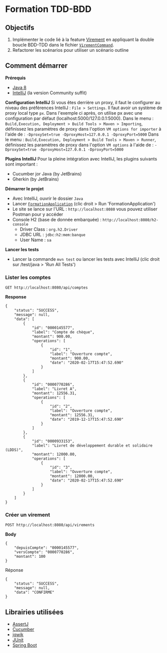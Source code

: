 # Formation TDD-BDD

## Objectifs

1. Implémenter le code lié à la feature [Virement](src/test/resources/Features/Virement.feature) en appliquant la double boucle 
BDD-TDD dans le fichier [`VirementCommand`](src/main/java/fr/axa/formation/domain/virements/VirementCommand.java).
2. Refactorer les scénarios pour utiliser un scénario outline

## Comment démarrer

**Prérequis**

- [Java 8](https://adoptopenjdk.net/?variant=openjdk8&jvmVariant=hotspot)
- [IntelliJ](https://www.jetbrains.com/idea/download) (la version Community suffit)

**Configuration IntelliJ**
Si vous êtes derrière un proxy, il faut le configurer au niveau des préférences IntelliJ : `File > Settings`. Il faut avoir un système de proxy local type `px`. Dans l'exemple ci après, on utilise px avec une configuration par défaut (localhost:5000/127.0.0.1:5000).
Dans le menu : `Build,Execution, Deployment > Build Tools > Maven > Importing`, définissez les paramètres de proxy dans l'option `VM options for importer` à l'aide de : `-DproxySet=true -DproxyHost=127.0.0.1 -DproxyPort=5000`
Dans le menu : `Build,Execution, Deployment > Build Tools > Maven > Runner`, définissez les paramètres de proxy dans l'option `VM options` à l'aide de : `-DproxySet=true -DproxyHost=127.0.0.1 -DproxyPort=5000`

**Plugins IntelliJ**
Pour la pleine intégration avec IntelliJ, les plugins suivants sont important :
- Cucumber jor Java (by JetBrains)
- Gherkin (by JetBrains)

**Démarrer le projet**
- Avec IntelliJ, ouvrir le dossier `Java`
- Lancer [`FormationApplication`](src/main/java/fr/axa/formation/FormationApplication.java) (clic droit > Run 'FormationApplication')
- Le site se lance sur l'URL : `http://localhost:8080` vous pouvez utiliser Postman pour y accéder
- Console H2 (base de donnée embarquée) : `http://localhost:8080/h2-console` 
    - Driver Class : `org.h2.Driver` 
    - JDBC URL : `jdbc:h2:mem:banque`
    - User Name : `sa`

**Lancer les tests**

- Lancer la commande `mvn test` ou lancer les tests avec IntelliJ (clic droit sur /test/java > 'Run All Tests')

### Lister les comptes

```
GET http://localhost:8080/api/comptes
```

**Response**
```
{
    "status": "SUCCESS",
    "message": null,
    "data": [
        {
            "id": "0000145577",
            "label": "Compte de chèque",
            "montant": 900.00,
            "operations": [
                {
                    "id": "1",
                    "label": "Ouverture compte",
                    "montant": 900.00,
                    "date": "2020-02-17T15:47:52.690"
                }
            ]
        },
        {
            "id": "0000770286",
            "label": "Livret A",
            "montant": 12556.31,
            "operations": [
                {
                    "id": "2",
                    "label": "Ouverture compte",
                    "montant": 12556.31,
                    "date": "2019-12-17T15:47:52.690"
                }
            ]
        },
        {
            "id": "0000933153",
            "label": "Livret de développement durable et solidaire (LDDS)",
            "montant": 12000.00,
            "operations": [
                {
                    "id": "3",
                    "label": "Ouverture compte",
                    "montant": 12000.00,
                    "date": "2020-02-17T15:47:52.690"
                }
            ]
        }
    ]
}
```

### Créer un virement

```
POST http://localhost:8080/api/virements
```

**Body**
```
{
    "depuisCompte": "0000145577",
    "versCompte": "0000770286",
    "montant": 100
}
```

Réponse
```
{
    "status": "SUCCESS",
    "message": null,
    "data": "CONFIRME"
}
```


## Librairies utilisées

- [AssertJ](https://assertj.github.io/doc/)
- [Cucumber](https://cucumber.io/docs/installation/java/)
- [jqwik](https://jqwik.net/)
- [JUnit](https://junit.org/junit5/docs/current/user-guide/)
- [Spring Boot](https://docs.spring.io/spring-boot/docs/current/reference/html/)
